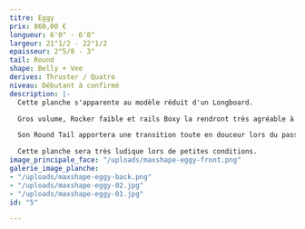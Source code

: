 ```yaml
---
titre: Eggy
prix: 860,00 €
longueur: 6'0" - 6'8"
largeur: 21"1/2 - 22"1/2
epaisseur: 2"5/8 - 3"
tail: Round
shape: Belly + Vee
derives: Thruster / Quatro
niveau: Débutant à confirmé
description: |-
  Cette planche s'apparente au modèle réduit d'un Longboard.

  Gros volume, Rocker faible et rails Boxy la rendront très agréable à la rame et feront d'elle une planche facile à surfer.

  Son Round Tail apportera une transition toute en douceur lors du passage d'un rail à l'autre.

  Cette planche sera très ludique lors de petites conditions.
image_principale_face: "/uploads/maxshape-eggy-front.png"
galerie_image_planche:
- "/uploads/maxshape-eggy-back.png"
- "/uploads/maxshape-eggy-02.jpg"
- "/uploads/maxshape-eggy-01.jpg"
id: "5"

---
```

